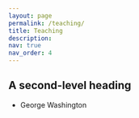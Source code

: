 ```yaml
---
layout: page
permalink: /teaching/
title: Teaching
description: 
nav: true
nav_order: 4
---
```

## A second-level heading
- George Washington
